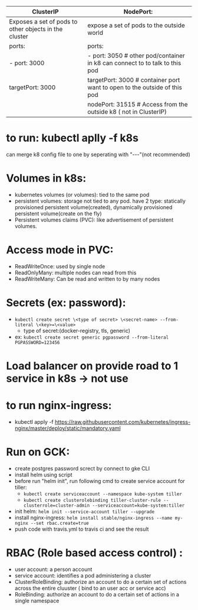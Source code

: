 |ClusterIP                                            |  NodePort:
|-----------------------------------------------------|----------------------------------------------------------------------------------------
|Exposes a set of pods to other objects in the cluster|  expose a set of pods to the outside world                                             
|ports:                                               |  ports:
|  - port: 3000                                       |  - port: 3050        # other pod/container in k8 can connect to to talk to this pod
|    targetPort: 3000                                 |    targetPort: 3000  # container port want to open to the outside of this pod
|                                                     |    nodePort: 31515   # Access from the outside k8 ( not in ClusterIP)


# to run: kubectl aplly -f k8s 

can merge k8 config file to one by seperating with "---"(not recommended)

# Volumes in k8s:
- kubernetes volumes (or volumes): tied to the same pod
- persistent volumes: storage not tied to any pod. have 2 type: statically provisioned persistent volume(created), dynamically provisioned persistent volume(create on the fly)
- Persistent volumes claims (PVC): like advertisement of persistent volumes. 

# Access mode in PVC: 
- ReadWriteOnce: used by single node
- ReadOnlyMany: multiple nodes can read from this
- ReadWriteMany: Can be read and written to by many nodes

# Secrets (ex: password): 
- `kubectl create secret \<type of secret> \<secret-name> --from-literal \<key>=\<value>`
  + type of secret:(docker-registry, tls, generic)
- ex: `kubectl create secret generic pgpassword --from-literal PGPASSWORD=123456`

# Load balancer on provide road to 1 service in k8s -> not use

# to run nginx-ingress: 
- kubectl apply -f https://raw.githubusercontent.com/kubernetes/ingress-nginx/master/deploy/static/mandatory.yaml

# Run on GCK:
- create postgres password screct by connect to gke CLI
- install helm using script
- before run "helm init", run following cmd to create service account for tiller:
  + `kubectl create serviceaccount --namespace kube-system tiller`
  + `kubectl create clusterolebinding tiller-cluster-rule --clusterrole=cluster-admin --serviceaccount=kube-system:tiller`
- init helm: `helm init --service-account tiller --upgrade`
- install nginx-ingress: `helm install stable/nginx-ingress --name my-nginx --set rbac.create=true`
- push code with travis.yml to travis ci and see the result

# RBAC (Role based access control) :
- user account: a person account
- service account: identifies a pod administering a cluster
- ClusterRoleBinding: authorize an account to do a certain set of actions across the entire cluuster ( bind to an user acc or service acc)
- RoleBinding: authorize an account to do a certain set of actions in a single namespace